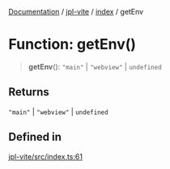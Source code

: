 [Documentation](../../../packages.md) / [jpl-vite](../../index.md) / [index](../index.md) / getEnv

# Function: getEnv()

> **getEnv**(): `"main"` \| `"webview"` \| `undefined`

## Returns

`"main"` \| `"webview"` \| `undefined`

## Defined in

[jpl-vite/src/index.ts:61](https://github.com/rxliuli/joplin-utils/blob/485409801cf7c952cfefe9e29020115fe6abec36/packages/jpl-vite/src/index.ts#L61)
